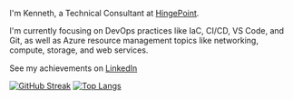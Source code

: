 I'm Kenneth, a Technical Consultant at [HingePoint](https://hingepoint.com).

I'm currently focusing on DevOps practices like IaC, CI/CD, VS Code, and Git, as well as Azure resource management topics like networking, compute, storage, and web services. 

See my achievements on [LinkedIn](https://www.linkedin.com/in/kennethcarnes1/) <img src="https://images.credly.com/size/220x220/images/336eebfc-0ac3-4553-9a67-b402f491f185/azure-administrator-associate-600x600.png"  width="15" height="15"><img src="https://images.credly.com/size/220x220/images/be8fcaeb-c769-4858-b567-ffaaa73ce8cf/image.png"  width="15" height="15"><img src="https://images.credly.com/size/220x220/images/0c6d9839-f468-4adc-987d-5cfae4a9ee67/image.png"  width="15" height="15"><img src="https://images.credly.com/size/220x220/images/00634f82-b07f-4bbd-a6bb-53de397fc3a6/image.png"  width="15" height="15"><img src="https://images.credly.com/size/220x220/images/683783d8-eaac-4c37-a14d-11bd8a36321d/ccna_600.png"  width="15" height="15">

[![GitHub Streak](https://streak-stats.demolab.com?user=kennethcarnes&theme=tokyonight&border_radius=3.5&background=FFFFFF00&border=BFBEBE&stroke=BFBEBE&ring=844FBA&fire=519ABA&currStreakNum=519ABA&sideNums=006AFE&currStreakLabel=519ABA&sideLabels=519ABA&dates=006AFE)](https://git.io/streak-stats)
[![Top Langs](https://github-readme-stats.vercel.app/api/top-langs/?username=kennethcarnes&hide_progress=false&theme=transparent&hide=scss,ts,css,javascript,html,dockerfile&langs_count=10&custom_title=Languages&layout=compact)](https://github.com/anuraghazra/github-readme-stats)

<!--
### Hi there 👋
**kennethcarnes/kennethcarnes** is a ✨ _special_ ✨ repository because its `README.md` (this file) appears on your GitHub profile.

Here are some ideas to get you started:

- 🔭 I’m currently working on ...
- 🌱 I’m currently learning ...
- 👯 I’m looking to collaborate on ...
- 🤔 I’m looking for help with ...
- 💬 Ask me about ...
- 📫 How to reach me: ...
- 😄 Pronouns: ...
- ⚡ Fun fact: ...
--> 
